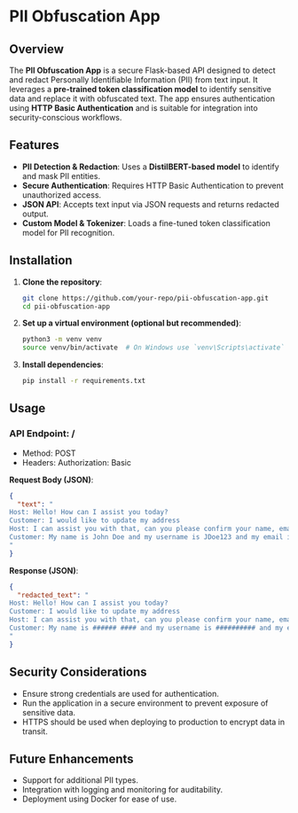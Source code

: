 # PII Obfuscation App

## Overview
The **PII Obfuscation App** is a secure Flask-based API designed to detect and redact Personally Identifiable Information (PII) from text input. It leverages a **pre-trained token classification model** to identify sensitive data and replace it with obfuscated text. The app ensures authentication using **HTTP Basic Authentication** and is suitable for integration into security-conscious workflows.

## Features
- **PII Detection & Redaction**: Uses a **DistilBERT-based model** to identify and mask PII entities.
- **Secure Authentication**: Requires HTTP Basic Authentication to prevent unauthorized access.
- **JSON API**: Accepts text input via JSON requests and returns redacted output.
- **Custom Model & Tokenizer**: Loads a fine-tuned token classification model for PII recognition.

## Installation
1. **Clone the repository**:
   ```sh
   git clone https://github.com/your-repo/pii-obfuscation-app.git
   cd pii-obfuscation-app
   ```
2. **Set up a virtual environment (optional but recommended)**:
    ```sh 
    python3 -m venv venv
    source venv/bin/activate  # On Windows use `venv\Scripts\activate`
    ```
3. **Install dependencies**:
    ```sh 
    pip install -r requirements.txt
    ```

## Usage
### API Endpoint: /
- Method: POST
- Headers: Authorization: Basic <base64-encoded-credentials>

**Request Body (JSON)**:
```json 
{
  "text": "
Host: Hello! How can I assist you today? 
Customer: I would like to update my address
Host: I can assist you with that, can you please confirm your name, email address, username and date of birth for me?
Customer: My name is John Doe and my username is JDoe123 and my email is John.Doe@mail.com and my DOB is 1995/02/16
"
}
```
**Response (JSON)**:
```json 
{
  "redacted_text": "
Host: Hello! How can I assist you today? 
Customer: I would like to update my address
Host: I can assist you with that, can you please confirm your name, email address, username and date of birth for me?
Customer: My name is ###### #### and my username is ########## and my email is ############### and my DOB is ##########
"
}
```
## Security Considerations
- Ensure strong credentials are used for authentication.
- Run the application in a secure environment to prevent exposure of sensitive data.
- HTTPS should be used when deploying to production to encrypt data in transit.
## Future Enhancements
- Support for additional PII types.
- Integration with logging and monitoring for auditability.
- Deployment using Docker for ease of use.